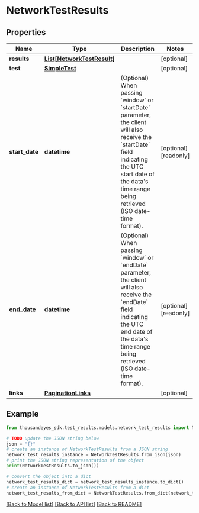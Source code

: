 # NetworkTestResults


## Properties

Name | Type | Description | Notes
------------ | ------------- | ------------- | -------------
**results** | [**List[NetworkTestResult]**](NetworkTestResult.md) |  | [optional] 
**test** | [**SimpleTest**](SimpleTest.md) |  | [optional] 
**start_date** | **datetime** | (Optional) When passing &#x60;window&#x60; or &#x60;startDate&#x60; parameter,  the client will also receive the &#x60;startDate&#x60; field indicating the UTC start date of the data&#39;s time range being retrieved  (ISO date-time format). | [optional] [readonly] 
**end_date** | **datetime** | (Optional) When passing &#x60;window&#x60; or &#x60;endDate&#x60; parameter,  the client will also receive the &#x60;endDate&#x60; field indicating the UTC end date of the data&#39;s time range being retrieved  (ISO date-time format). | [optional] [readonly] 
**links** | [**PaginationLinks**](PaginationLinks.md) |  | [optional] 

## Example

```python
from thousandeyes_sdk.test_results.models.network_test_results import NetworkTestResults

# TODO update the JSON string below
json = "{}"
# create an instance of NetworkTestResults from a JSON string
network_test_results_instance = NetworkTestResults.from_json(json)
# print the JSON string representation of the object
print(NetworkTestResults.to_json())

# convert the object into a dict
network_test_results_dict = network_test_results_instance.to_dict()
# create an instance of NetworkTestResults from a dict
network_test_results_from_dict = NetworkTestResults.from_dict(network_test_results_dict)
```
[[Back to Model list]](../README.md#documentation-for-models) [[Back to API list]](../README.md#documentation-for-api-endpoints) [[Back to README]](../README.md)


